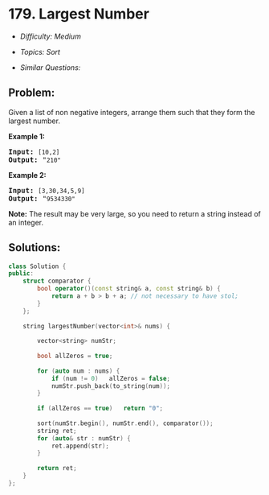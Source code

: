 # 179. Largest Number

* *Difficulty: Medium*

* *Topics: Sort*

* *Similar Questions:*

## Problem:

<p>Given a list of non negative integers, arrange them such that they form the largest number.</p>

<p><strong>Example 1:</strong></p>

<pre>
<strong>Input:</strong> <code>[10,2]</code>
<strong>Output:</strong> &quot;<code>210&quot;</code></pre>

<p><strong>Example 2:</strong></p>

<pre>
<strong>Input:</strong> <code>[3,30,34,5,9]</code>
<strong>Output:</strong> &quot;<code>9534330&quot;</code>
</pre>

<p><strong>Note:</strong> The result may be very large, so you need to return a string instead of an integer.</p>

## Solutions:

```c++
class Solution {
public:
    struct comparator {
        bool operator()(const string& a, const string& b) {
            return a + b > b + a; // not necessary to have stol;
        }
    };
    
    string largestNumber(vector<int>& nums) {
        
        vector<string> numStr;
        
        bool allZeros = true;
        
        for (auto num : nums) {
            if (num != 0)   allZeros = false;
            numStr.push_back(to_string(num));
        }
        
        if (allZeros == true)   return "0";
        
        sort(numStr.begin(), numStr.end(), comparator());
        string ret;
        for (auto& str : numStr) {
            ret.append(str);
        }
        
        return ret;
    }
};
```
